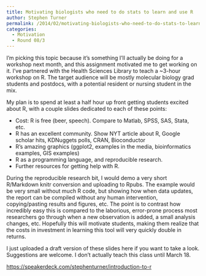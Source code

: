 ```yaml
---
title: Motivating biologists who need to do stats to learn and use R
author: Stephen Turner
permalink: /2014/02/motivating-biologists-who-need-to-do-stats-to-learn-and-use-r/
categories:
  - Motivation
  - Round 08/3
---
```

I&#8217;m picking this topic because it&#8217;s something I&#8217;ll actually be doing for a workshop next month, and this assignment motivated me to get working on it. I&#8217;ve partnered with the Health Sciences Library to teach a ~3-hour workshop on R. The target audience will be mostly molecular biology grad students and postdocs, with a potential resident or nursing student in the mix.

My plan is to spend at least a half hour up front getting students excited about R, with a couple slides dedicated to each of these points:

*   Cost: R is free (beer, speech). Compare to Matlab, SPSS, SAS, Stata, etc.
*   R has an excellent community. Show NYT article about R, Google scholar hits, KDNuggets polls, CRAN, Bioconductor
*   R&#8217;s amazing graphics (ggplot2, examples in the media, bioinformatics examples, GIS examples)
*   R as a programming language, and reproducible research.
*   Further resources for getting help with R.

During the reproducible research bit, I would demo a very short R/Markdown knitr conversion and uploading to Rpubs. The example would be very small without much R code, but showing how when data updates, the report can be compiled without any human intervention, copying/pasting results and figures, etc. The point is to contrast how incredibly easy this is compared to the laborious, error-prone process most researchers go through when a new observation is added, a small analysis changes, etc. Hopefully this will motivate students, making them realize that the costs in investment in learning this tool will very quickly double in returns.

I just uploaded a draft version of these slides here if you want to take a look. Suggestions are welcome. I don&#8217;t actually teach this class until March 18.

https://speakerdeck.com/stephenturner/introduction-to-r
